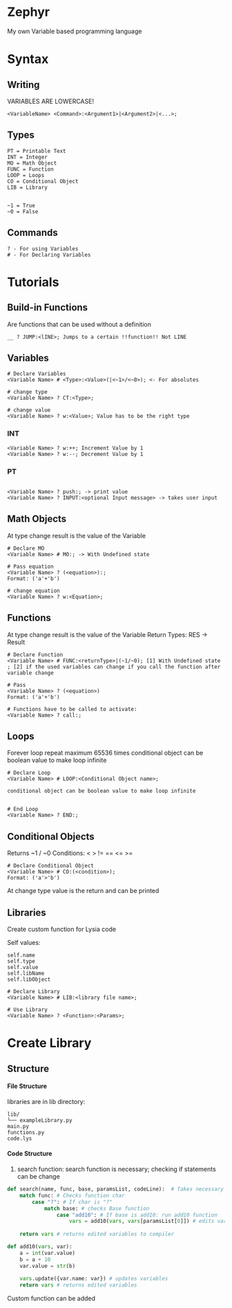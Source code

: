# Zephyr

My own Variable based programming language

  
# Syntax
## Writing
VARIABLES ARE LOWERCASE!

```
<VariableName> <Command>:<Argument1>|<Argument2>|<...>;
```

  

## Types

```
PT = Printable Text
INT = Integer
MO = Math Object
FUNC = Function 
LOOP = Loops
CO = Conditional Object
LIB = Library

  
~1 = True
~0 = False
```


## Commands

```
? - For using Variables
# - For Declaring Variables
```

  

# Tutorials

## Build-in Functions
Are functions that can be used without a definition
```
__ ? JUMP:<lINE>; Jumps to a certain !!function!! Not LINE
```
## Variables

```
# Declare Variables
<Variable Name> # <Type>:<Value>(|<~1>/<~0>); <- For absolutes

# change type
<Variable Name> ? CT:<Type>;

# change value
<Variable Name> ? w:<Value>; Value has to be the right type
```
### INT
```
<Variable Name> ? w:++; Increment Value by 1
<Variable Name> ? w:--; Decrement Value by 1
```
### PT
```

<Variable Name> ? push:; -> print value
<Variable Name> ? INPUT:<optional Input message> -> takes user input
```

## Math Objects

At type change result is the value of the Variable
```
# Declare MO 
<Variable Name> # MO:; -> With Undefined state

# Pass equation
<Variable Name> ? (<equation>):;
Format: ('a'+'b')  

# change equation
<Variable Name> ? w:<Equation>;
```
## Functions
At type change result is the value of the Variable
Return Types: RES -> Result
```
# Declare Function
<Variable Name> # FUNC:<returnType>|(~1/~0); [1] With Undefined state ; [2] if the used variables can change if you call the function after variable change

# Pass 
<Variable Name> ? (<equation>)
Format: ('a'+'b')

# Functions have to be called to activate:
<Variable Name> ? call:;
```

## Loops
Forever loop repeat maximum 65536 times
conditional object can be boolean value to make loop infinite

```
# Declare Loop
<Variable Name> # LOOP:<Conditional Object name>;

conditional object can be boolean value to make loop infinite


# End Loop
<Variable Name> ? END:;
```

## Conditional Objects
Returns ~1 / ~0
Conditions: <  > != == <= >=
```
# Declare Conditional Object
<Variable Name> # CO:(<condition>);
Format: ('a'>'b')
```
At change type value is the return and can be printed


## Libraries
Create custom function for Lysia code

Self values: 

    self.name
    self.type
    self.value
    self.libName
    self.libObject
```
# Declare Library
<Variable Name> # LIB:<library file name>;

# Use Library
<Variable Name> ? <Function>:<Params>;
```


# Create Library
## Structure
#### File Structure
libraries are in lib directory: 

    lib/
    └── exampleLibrary.py
    main.py
    functions.py
    code.lys
#### Code Structure
1. search function:
search function is necessary; checking if statements can be change
```python
def search(name, func, base, paramsList, codeLine):  # Takes necessary parameters
    match func: # Checks function char
        case "?": # If char is "?"
            match base: # checks Base function
                case "add10": # If base is add10: run add10 function
                    vars = add10(vars, vars[paramsList[0]]) # edits variables from add10 function
    
    return vars # returns edited variables to compiler

def add10(vars, var):
    a = int(var.value)
    b = a + 10
    var.value = str(b)
    
    vars.update({var.name: var}) # updates variables
    return vars # returns edited variables
```
Custom function can be added